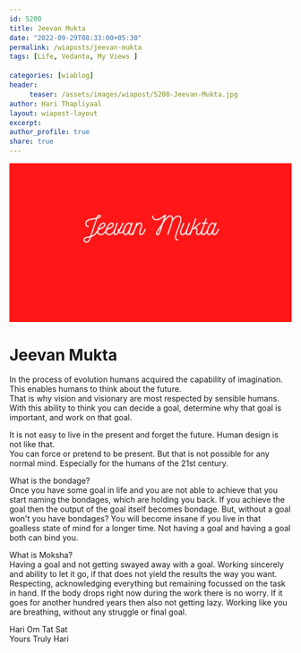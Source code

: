 ```yaml
--- 
id: 5200 
title: Jeevan Mukta
date: "2022-09-29T08:33:00+05:30"
permalink: /wiaposts/jeevan-mukta
tags: [Life, Vedanta, My Views ]    

categories: [wiablog] 
header:
     teaser: /assets/images/wiapost/5200-Jeevan-Mukta.jpg
author: Hari Thapliyaal 
layout: wiapost-layout
excerpt:  
author_profile: true 
share: true 
---
```


![Jeevan Mukta](/assets/images/wiapost/5200-Jeevan-Mukta.jpg)    
       
# Jeevan Mukta     
     
In the process of evolution humans acquired the capability of imagination.     
This enables humans to think about the future.     
That is why vision and visionary are most respected by sensible humans.     
With this ability to think you can decide a goal, determine why that goal is important, and work on that goal.     
    
It is not easy to live in the present and forget the future. Human design is not like that.     
You can force or pretend to be present. But that is not possible for any normal mind. Especially for the humans of the 21st century.     
    
What is the bondage?     
Once you have some goal in life and you are not able to achieve that you start naming the bondages, which are holding you back. If you achieve the goal then the output of the goal itself becomes bondage. But, without a goal won't you have bondages? You will become insane if you live in that goalless state of mind for a longer time. Not having a goal and having a goal both can bind you.     
    
What is Moksha?     
Having a goal and not getting swayed away with a goal. Working sincerely and ability to let it go, if that does not yield the results the way you want. Respecting, acknowledging everything but remaining focussed on the task in hand. If the body drops right now during the work there is no worry. If it goes for another hundred years then also not getting lazy. Working like you are breathing, without any struggle or final goal.     
    
Hari Om Tat Sat     
Yours Truly Hari     
